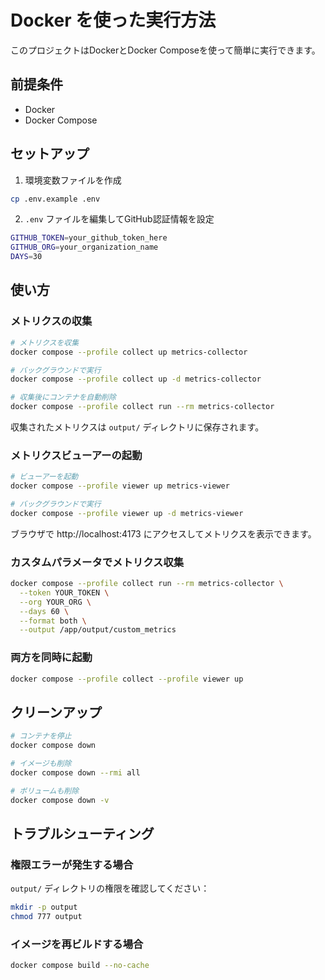 # Docker を使った実行方法

このプロジェクトはDockerとDocker Composeを使って簡単に実行できます。

## 前提条件

- Docker
- Docker Compose

## セットアップ

1. 環境変数ファイルを作成

```bash
cp .env.example .env
```

2. `.env` ファイルを編集してGitHub認証情報を設定

```bash
GITHUB_TOKEN=your_github_token_here
GITHUB_ORG=your_organization_name
DAYS=30
```

## 使い方

### メトリクスの収集

```bash
# メトリクスを収集
docker compose --profile collect up metrics-collector

# バックグラウンドで実行
docker compose --profile collect up -d metrics-collector

# 収集後にコンテナを自動削除
docker compose --profile collect run --rm metrics-collector
```

収集されたメトリクスは `output/` ディレクトリに保存されます。

### メトリクスビューアーの起動

```bash
# ビューアーを起動
docker compose --profile viewer up metrics-viewer

# バックグラウンドで実行
docker compose --profile viewer up -d metrics-viewer
```

ブラウザで http://localhost:4173 にアクセスしてメトリクスを表示できます。

### カスタムパラメータでメトリクス収集

```bash
docker compose --profile collect run --rm metrics-collector \
  --token YOUR_TOKEN \
  --org YOUR_ORG \
  --days 60 \
  --format both \
  --output /app/output/custom_metrics
```

### 両方を同時に起動

```bash
docker compose --profile collect --profile viewer up
```

## クリーンアップ

```bash
# コンテナを停止
docker compose down

# イメージも削除
docker compose down --rmi all

# ボリュームも削除
docker compose down -v
```

## トラブルシューティング

### 権限エラーが発生する場合

`output/` ディレクトリの権限を確認してください：

```bash
mkdir -p output
chmod 777 output
```

### イメージを再ビルドする場合

```bash
docker compose build --no-cache
```
